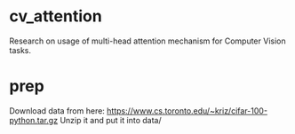 # cv_attention
Research on usage of multi-head attention mechanism for Computer Vision tasks.

# prep
Download data from here: https://www.cs.toronto.edu/~kriz/cifar-100-python.tar.gz
Unzip it and put it into data/
